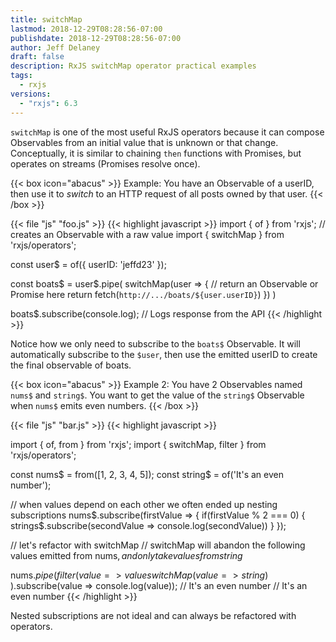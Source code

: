 ```yaml
---
title: switchMap
lastmod: 2018-12-29T08:28:56-07:00
publishdate: 2018-12-29T08:28:56-07:00
author: Jeff Delaney
draft: false
description: RxJS switchMap operator practical examples
tags:
  - rxjs
versions:
  - "rxjs": 6.3
---
```


`switchMap` is one of the most useful RxJS operators because it can compose
Observables from an initial value that is unknown or that change. Conceptually,
it is similar to chaining `then` functions with Promises, but operates on
streams (Promises resolve once).

{{< box icon="abacus" >}} Example: You have an Observable of a userID, then use
it to _switch_ to an HTTP request of all posts owned by that user. {{< /box >}}

{{< file "js" "foo.js" >}} {{< highlight javascript >}} import { of } from
'rxjs'; // creates an Observable with a raw value import { switchMap } from
'rxjs/operators';

const user\$ = of({ userID: 'jeffd23' });

const boats$ = user$.pipe( switchMap(user => { // return an Observable or
Promise here return fetch(`http://.../boats/${user.userID}`) }) )

boats\$.subscribe(console.log); // Logs response from the API {{< /highlight >}}

Notice how we only need to subscribe to the `boats$` Observable. It will
automatically subscribe to the `$user`, then use the emitted userID to create
the final observable of boats.

{{< box icon="abacus" >}} Example 2: You have 2 Observables named `nums$` and
`string$`. You want to get the value of the `string$` Observable when `nums$`
emits even numbers. {{< /box >}}

{{< file "js" "bar.js" >}} {{< highlight javascript >}}

import { of, from } from 'rxjs'; import { switchMap, filter } from
'rxjs/operators';

const nums$ = from([1, 2, 3, 4, 5]);
const string$ = of('It\'s an even number');

// when values depend on each other we often ended up nesting subscriptions
nums$.subscribe(firstValue => {
  if(firstValue % 2 === 0) {
    strings$.subscribe(secondValue
=> console.log(secondValue)) } });

// let's refactor with switchMap // switchMap will abandon the following values
emitted from nums$, and only take values from string$

nums$.pipe(
  filter(value => value % 2 === 0),
  switchMap(value => string$)
).subscribe(value => console.log(value)); // It's an even number // It's an even
number {{< /highlight >}}

Nested subscriptions are not ideal and can always be refactored with operators.
